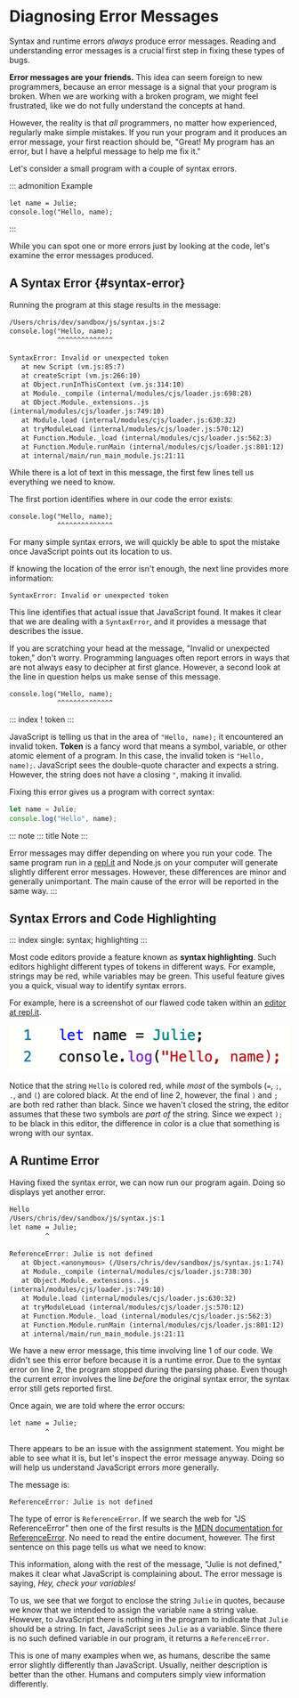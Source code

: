# Diagnosing Error Messages

Syntax and runtime errors *always* produce error messages. Reading and
understanding error messages is a crucial first step in fixing these
types of bugs.

**Error messages are your friends.** This idea can seem foreign to new
programmers, because an error message is a signal that your program is
broken. When we are working with a broken program, we might feel
frustrated, like we do not fully understand the concepts at hand.

However, the reality is that *all* programmers, no matter how
experienced, regularly make simple mistakes. If you run your program and
it produces an error message, your first reaction should be, \"Great! My
program has an error, but I have a helpful message to help me fix it.\"

Let\'s consider a small program with a couple of syntax errors.

::: admonition
Example

    let name = Julie;
    console.log("Hello, name);
:::

While you can spot one or more errors just by looking at the code,
let\'s examine the error messages produced.

## A Syntax Error {#syntax-error}

Running the program at this stage results in the message:

    /Users/chris/dev/sandbox/js/syntax.js:2
    console.log("Hello, name);
                ^^^^^^^^^^^^^^

    SyntaxError: Invalid or unexpected token
       at new Script (vm.js:85:7)
       at createScript (vm.js:266:10)
       at Object.runInThisContext (vm.js:314:10)
       at Module._compile (internal/modules/cjs/loader.js:698:28)
       at Object.Module._extensions..js (internal/modules/cjs/loader.js:749:10)
       at Module.load (internal/modules/cjs/loader.js:630:32)
       at tryModuleLoad (internal/modules/cjs/loader.js:570:12)
       at Function.Module._load (internal/modules/cjs/loader.js:562:3)
       at Function.Module.runMain (internal/modules/cjs/loader.js:801:12)
       at internal/main/run_main_module.js:21:11

While there is a lot of text in this message, the first few lines tell
us everything we need to know.

The first portion identifies where in our code the error exists:

    console.log("Hello, name);
                ^^^^^^^^^^^^^^

For many simple syntax errors, we will quickly be able to spot the
mistake once JavaScript points out its location to us.

If knowing the location of the error isn\'t enough, the next line
provides more information:

    SyntaxError: Invalid or unexpected token

This line identifies that actual issue that JavaScript found. It makes
it clear that we are dealing with a `SyntaxError`, and it provides a
message that describes the issue.

If you are scratching your head at the message, \"Invalid or unexpected
token,\" don\'t worry. Programming languages often report errors in ways
that are not always easy to decipher at first glance. However, a second
look at the line in question helps us make sense of this message.

    console.log("Hello, name);
                ^^^^^^^^^^^^^^

::: index
! token
:::

JavaScript is telling us that in the area of `"Hello, name);` it
encountered an invalid token. **Token** is a fancy word that means a
symbol, variable, or other atomic element of a program. In this case,
the invalid token is `"Hello, name);`. JavaScript sees the double-quote
character and expects a string. However, the string does not have a
closing `"`, making it invalid.

Fixing this error gives us a program with correct syntax:

``` {.js linenos=""}
let name = Julie;
console.log("Hello", name);
```

::: note
::: title
Note
:::

Error messages may differ depending on where you run your code. The same
program run in a [repl.it](https://repl.it/) and Node.js on your
computer will generate slightly different error messages. However, these
differences are minor and generally unimportant. The main cause of the
error will be reported in the same way.
:::

## Syntax Errors and Code Highlighting

::: index
single: syntax; highlighting
:::

Most code editors provide a feature known as **syntax highlighting**.
Such editors highlight different types of tokens in different ways. For
example, strings may be red, while variables may be green. This useful
feature gives you a quick, visual way to identify syntax errors.

For example, here is a screenshot of our flawed code taken within an
[editor at repl.it](https://repl.it/@launchcode/Syntax-Highlighting).

![](figures/syntax-highlighting.png)

Notice that the string `Hello` is colored red, while *most* of the
symbols (`=`, `;`, `.`, and `(`) are colored black. At the end of line
2, however, the final `)` and `;` are both red rather than black. Since
we haven\'t closed the string, the editor assumes that these two symbols
are *part of* the string. Since we expect `);` to be black in this
editor, the difference in color is a clue that something is wrong with
our syntax.

## A Runtime Error

Having fixed the syntax error, we can now run our program again. Doing
so displays yet another error.

    Hello
    /Users/chris/dev/sandbox/js/syntax.js:1
    let name = Julie;
             ^

    ReferenceError: Julie is not defined
       at Object.<anonymous> (/Users/chris/dev/sandbox/js/syntax.js:1:74)
       at Module._compile (internal/modules/cjs/loader.js:738:30)
       at Object.Module._extensions..js (internal/modules/cjs/loader.js:749:10)
       at Module.load (internal/modules/cjs/loader.js:630:32)
       at tryModuleLoad (internal/modules/cjs/loader.js:570:12)
       at Function.Module._load (internal/modules/cjs/loader.js:562:3)
       at Function.Module.runMain (internal/modules/cjs/loader.js:801:12)
       at internal/main/run_main_module.js:21:11

We have a new error message, this time involving line 1 of our code. We
didn\'t see this error before because it is a runtime error. Due to the
syntax error on line 2, the program stopped during the parsing phase.
Even though the current error involves the line *before* the original
syntax error, the syntax error still gets reported first.

Once again, we are told where the error occurs:

    let name = Julie;
             ^

There appears to be an issue with the assignment statement. You might be
able to see what it is, but let\'s inspect the error message anyway.
Doing so will help us understand JavaScript errors more generally.

The message is:

    ReferenceError: Julie is not defined

The type of error is `ReferenceError`. If we search the web for \"JS
ReferenceError\" then one of the first results is the [MDN documentation
for
ReferenceError](https://developer.mozilla.org/en-US/docs/Web/JavaScript/Reference/Global_Objects/ReferenceError).
No need to read the entire document, however. The first sentence on this
page tells us what we need to know:

This information, along with the rest of the message, \"Julie is not
defined,\" makes it clear what JavaScript is complaining about. The
error message is saying, *Hey, check your variables!*

To us, we see that we forgot to enclose the string `Julie` in quotes,
because we know that we intended to assign the variable `name` a string
value. However, to JavaScript there is nothing in the program to
indicate that `Julie` should be a string. In fact, JavaScript sees
`Julie` as a variable. Since there is no such defined variable in our
program, it returns a `ReferenceError`.

This is one of many examples when we, as humans, describe the same error
slightly differently than JavaScript. Usually, neither description is
better than the other. Humans and computers simply view information
differently.

